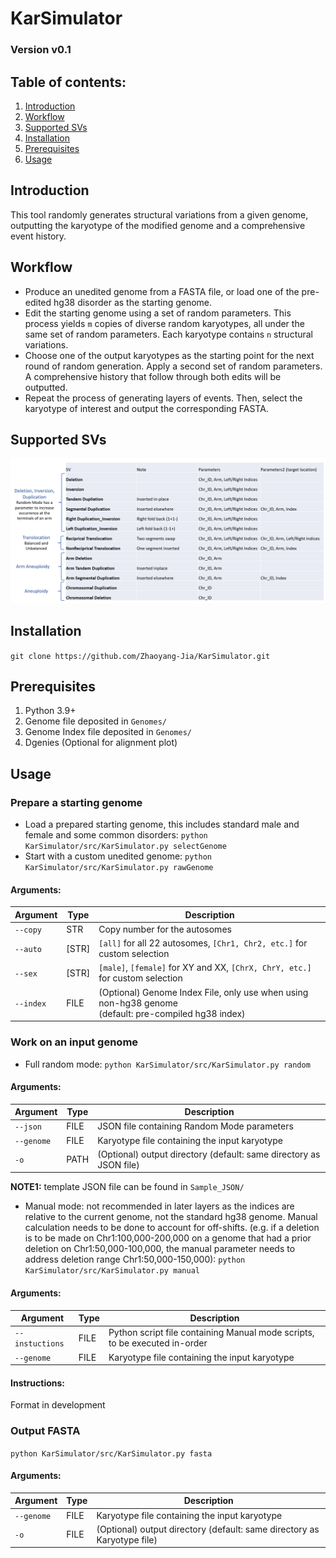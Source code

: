 # KarSimulator

### Version v0.1

## Table of contents:
1. [Introduction](#introduction)
2. [Workflow](#workflow)
3. [Supported SVs](#supported-SVs)
4. [Installation](#installation)
5. [Prerequisites](#prerequisites)
6. [Usage](#usage)

## Introduction
This tool randomly generates structural variations from a given genome, outputting the karyotype of the 
modified genome and a comprehensive event history. 

## Workflow
- Produce an unedited genome from a FASTA file, or load one of the pre-edited hg38 disorder 
as the starting genome.
- Edit the starting genome using a set of random parameters. 
This process yields `m` copies of diverse random karyotypes, 
all under the same set of random parameters. Each karyotype contains `n` structural variations.
- Choose one of the output karyotypes as the starting point for the next round of random generation. 
Apply a second set of random parameters. A comprehensive history that follow through both edits will be outputted.
- Repeat the process of generating layers of events. 
Then, select the karyotype of interest and output the corresponding FASTA.

## Supported SVs
![Supported SVs](/pics/Supported_SV.png)

## Installation
`git clone https://github.com/Zhaoyang-Jia/KarSimulator.git`

## Prerequisites
1. Python 3.9+
2. Genome file deposited in `Genomes/`
3. Genome Index file deposited in `Genomes/`
4. Dgenies (Optional for alignment plot)

## Usage
### Prepare a starting genome
- Load a prepared starting genome, this includes standard male and female and some common disorders:
   `python KarSimulator/src/KarSimulator.py selectGenome`
- Start with a custom unedited genome: `python KarSimulator/src/KarSimulator.py rawGenome`

#### Arguments:
| Argument  | Type  | Description                                                                                               |
|-----------|-------|-----------------------------------------------------------------------------------------------------------|
| `--copy`  | STR   | Copy number for the autosomes                                                                             |
| `--auto`  | [STR] | `[all]` for all 22 autosomes, `[Chr1, Chr2, etc.]` for custom selection                                   |
| `--sex`   | [STR] | `[male]`, `[female]` for XY and XX,  `[ChrX, ChrY, etc.]` for custom selection                            |
| `--index` | FILE  | (Optional) Genome Index File, only use when using non-hg38 genome <br/>(default: pre-compiled hg38 index) |

### Work on an input genome
- Full random mode: `python KarSimulator/src/KarSimulator.py random`
#### Arguments:
| Argument   | Type | Description                                                        |
|------------|------|--------------------------------------------------------------------|
| `--json`   | FILE | JSON file containing Random Mode parameters                        |
| `--genome` | FILE | Karyotype file containing the input karyotype                      |
| `-o`       | PATH | (Optional) output directory (default: same directory as JSON file) |
**NOTE1:** template JSON file can be found in `Sample_JSON/`
- Manual mode: not recommended in later layers as the indices are relative to the current genome, not the 
standard hg38 genome. Manual calculation needs to be done to account for off-shifts.
(e.g. if a deletion is to be made on Chr1:100,000-200,000 on a genome that had a prior deletion
on Chr1:50,000-100,000, the manual parameter needs to address deletion range Chr1:50,000-150,000):
`python KarSimulator/src/KarSimulator.py manual`
#### Arguments:
| Argument        | Type  | Description                                                                |
|-----------------|-------|----------------------------------------------------------------------------|
| `--instuctions` | FILE  | Python script file containing Manual mode scripts, to be executed in-order |
| `--genome`      | FILE  | Karyotype file containing the input karyotype                              |

#### Instructions:
Format in development

### Output FASTA
`python KarSimulator/src/KarSimulator.py fasta`
#### Arguments:
| Argument   | Type  | Description                                                             |
|------------|-------|-------------------------------------------------------------------------|
| `--genome` | FILE  | Karyotype file containing the input karyotype                           |
| `-o`       | FILE  | (Optional) output directory (default: same directory as Karyotype file) |
